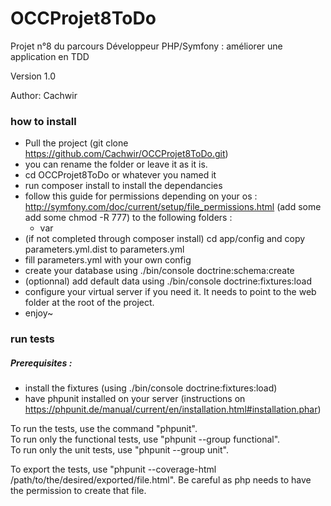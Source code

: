 # OCCProjet8ToDo
Projet n°8 du parcours Développeur PHP/Symfony : améliorer une application en TDD

Version 1.0

Author: Cachwir

### how to install

- Pull the project (git clone https://github.com/Cachwir/OCCProjet8ToDo.git)
- you can rename the folder or leave it as it is.
- cd OCCProjet8ToDo or whatever you named it
- run composer install to install the dependancies
- follow this guide for permissions depending on your os : http://symfony.com/doc/current/setup/file_permissions.html (add some add some chmod -R 777) to the following folders :
   - var
- (if not completed through composer install) cd app/config and copy parameters.yml.dist to parameters.yml
- fill parameters.yml with your own config
- create your database using ./bin/console doctrine:schema:create
- (optionnal) add default data using ./bin/console doctrine:fixtures:load
- configure your virtual server if you need it. It needs to point to the web folder at the root of the project.
- enjoy~

### run tests

##### Prerequisites :

- install the fixtures (using ./bin/console doctrine:fixtures:load)
- have phpunit installed on your server (instructions on https://phpunit.de/manual/current/en/installation.html#installation.phar)

To run the tests, use the command "phpunit".<br>
To run only the functional tests, use "phpunit --group functional".<br>
To run only the unit tests, use "phpunit --group unit".

To export the tests, use "phpunit --coverage-html /path/to/the/desired/exported/file.html". Be careful as php needs to have the permission to create that file.